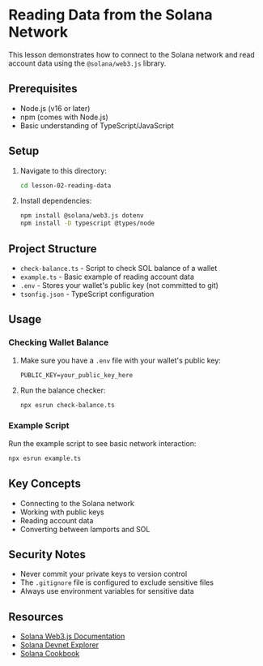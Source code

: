# Reading Data from the Solana Network

This lesson demonstrates how to connect to the Solana network and read account data using the `@solana/web3.js` library.

## Prerequisites

- Node.js (v16 or later)
- npm (comes with Node.js)
- Basic understanding of TypeScript/JavaScript

## Setup

1. Navigate to this directory:
   ```bash
   cd lesson-02-reading-data
   ```

2. Install dependencies:
   ```bash
   npm install @solana/web3.js dotenv
   npm install -D typescript @types/node
   ```

## Project Structure

- `check-balance.ts` - Script to check SOL balance of a wallet
- `example.ts` - Basic example of reading account data
- `.env` - Stores your wallet's public key (not committed to git)
- `tsonfig.json` - TypeScript configuration

## Usage

### Checking Wallet Balance

1. Make sure you have a `.env` file with your wallet's public key:
   ```
   PUBLIC_KEY=your_public_key_here
   ```

2. Run the balance checker:
   ```bash
   npx esrun check-balance.ts
   ```

### Example Script

Run the example script to see basic network interaction:
```bash
npx esrun example.ts
```

## Key Concepts

- Connecting to the Solana network
- Working with public keys
- Reading account data
- Converting between lamports and SOL

## Security Notes

- Never commit your private keys to version control
- The `.gitignore` file is configured to exclude sensitive files
- Always use environment variables for sensitive data

## Resources

- [Solana Web3.js Documentation](https://solana-labs.github.io/solana-web3.js/)
- [Solana Devnet Explorer](https://explorer.solana.com/?cluster=devnet)
- [Solana Cookbook](https://solanacookbook.com/)
